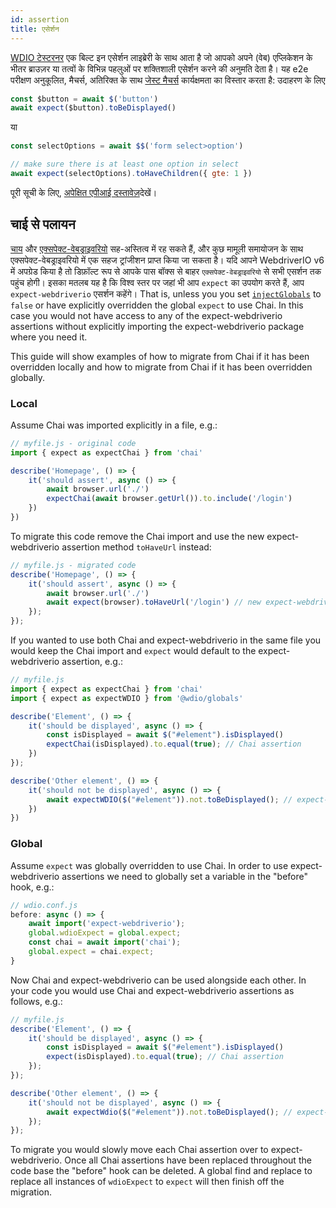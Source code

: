 ```yaml
---
id: assertion
title: एसेर्शन
---
```


[WDIO टेस्टरनर](https://webdriver.io/docs/clioptions) एक बिल्ट इन एसेर्शन लाइब्रेरी के साथ आता है जो आपको अपने (वेब) एप्लिकेशन के भीतर ब्राउज़र या तत्वों के विभिन्न पहलुओं पर शक्तिशाली एसेर्शन करने की अनुमति देता है। यह e2e परीक्षण अनुकूलित, मैचर्स, अतिरिक्त के साथ [जेस्ट मैचर्स](https://jestjs.io/docs/en/using-matchers) कार्यक्षमता का विस्तार करता है: उदाहरण के लिए

```js
const $button = await $('button')
await expect($button).toBeDisplayed()
```

या

```js
const selectOptions = await $$('form select>option')

// make sure there is at least one option in select
await expect(selectOptions).toHaveChildren({ gte: 1 })
```

पूरी सूची के लिए, [अपेक्षित एपीआई दस्तावेज़](/docs/api/expect-webdriverio)देखें।

## चाई से पलायन

[चाय](https://www.chaijs.com/) और [एक्सपेक्ट-वेबड्राइवरियो](https://github.com/webdriverio/expect-webdriverio#readme) सह-अस्तित्व में रह सकते हैं, और कुछ मामूली समायोजन के साथ एक्सपेक्ट-वेबड्राइवरियो में एक सहज ट्रांजीशन प्राप्त किया जा सकता है। यदि आपने WebdriverIO v6 में अपग्रेड किया है तो डिफ़ॉल्ट रूप से आपके पास बॉक्स से बाहर `एक्सपेक्ट-वेबड्राइवरियो` से सभी एसर्शन तक पहुंच होगी। इसका मतलब यह है कि विश्व स्तर पर जहां भी आप `expect` का उपयोग करते हैं, आप `expect-webdriverio` एसर्शन कहेंगे। That is, unless you you set [`injectGlobals`](/docs/configuration#injectglobals) to `false` or have explicitly overridden the global `expect` to use Chai. In this case you would not have access to any of the expect-webdriverio assertions without explicitly importing the expect-webdriverio package where you need it.

This guide will show examples of how to migrate from Chai if it has been overridden locally and how to migrate from Chai if it has been overridden globally.

### Local

Assume Chai was imported explicitly in a file, e.g.:

```js
// myfile.js - original code
import { expect as expectChai } from 'chai'

describe('Homepage', () => {
    it('should assert', async () => {
        await browser.url('./')
        expectChai(await browser.getUrl()).to.include('/login')
    })
})
```

To migrate this code remove the Chai import and use the new expect-webdriverio assertion method `toHaveUrl` instead:

```js
// myfile.js - migrated code
describe('Homepage', () => {
    it('should assert', async () => {
        await browser.url('./')
        await expect(browser).toHaveUrl('/login') // new expect-webdriverio API method https://webdriver.io/docs/api/expect-webdriverio.html#tohaveurl
    });
});
```

If you wanted to use both Chai and expect-webdriverio in the same file you would keep the Chai import and `expect` would default to the expect-webdriverio assertion, e.g.:

```js
// myfile.js
import { expect as expectChai } from 'chai'
import { expect as expectWDIO } from '@wdio/globals'

describe('Element', () => {
    it('should be displayed', async () => {
        const isDisplayed = await $("#element").isDisplayed()
        expectChai(isDisplayed).to.equal(true); // Chai assertion
    })
});

describe('Other element', () => {
    it('should not be displayed', async () => {
        await expectWDIO($("#element")).not.toBeDisplayed(); // expect-webdriverio assertion
    })
})
```

### Global

Assume `expect` was globally overridden to use Chai. In order to use expect-webdriverio assertions we need to globally set a variable in the "before" hook, e.g.:

```js
// wdio.conf.js
before: async () => {
    await import('expect-webdriverio');
    global.wdioExpect = global.expect;
    const chai = await import('chai');
    global.expect = chai.expect;
}
```

Now Chai and expect-webdriverio can be used alongside each other. In your code you would use Chai and expect-webdriverio assertions as follows, e.g.:

```js
// myfile.js
describe('Element', () => {
    it('should be displayed', async () => {
        const isDisplayed = await $("#element").isDisplayed()
        expect(isDisplayed).to.equal(true); // Chai assertion
    });
});

describe('Other element', () => {
    it('should not be displayed', async () => {
        await expectWdio($("#element")).not.toBeDisplayed(); // expect-webdriverio assertion
    });
});
```

To migrate you would slowly move each Chai assertion over to expect-webdriverio. Once all Chai assertions have been replaced throughout the code base the "before" hook can be deleted. A global find and replace to replace all instances of `wdioExpect` to `expect` will then finish off the migration.
